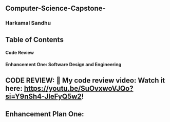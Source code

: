 ## Computer-Science-Capstone-
### Harkamal Sandhu
## Table of Contents

#### Code Review
#### Enhancement One: Software Design and Engineering

## CODE REVIEW: 🎥 My code review video: Watch it here: https://youtu.be/SuOvxwoVJQo?si=Y9nSh4-JIeFyQ5w2!

## Enhancement Plan One: 
